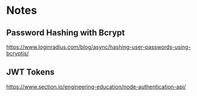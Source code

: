 # Notes

## Password Hashing with Bcrypt

https://www.loginradius.com/blog/async/hashing-user-passwords-using-bcryptjs/

## JWT Tokens

https://www.section.io/engineering-education/node-authentication-api/
